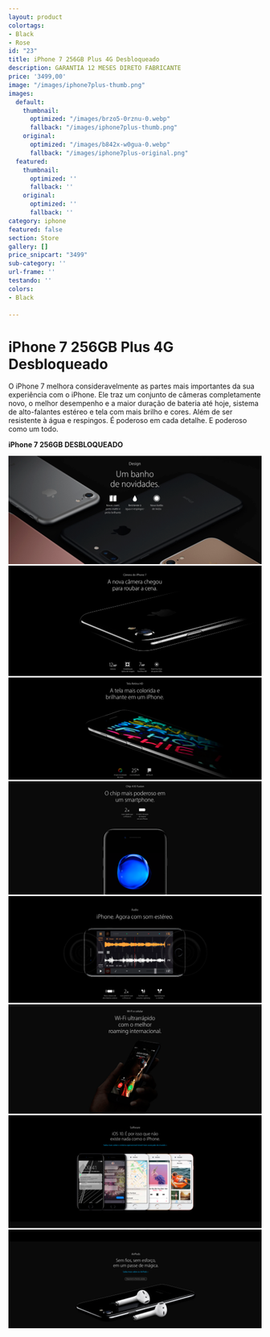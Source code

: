 ```yaml
---
layout: product
colortags:
- Black
- Rose
id: "23"
title: iPhone 7 256GB Plus 4G Desbloqueado
description: GARANTIA 12 MESES DIRETO FABRICANTE
price: '3499,00'
image: "/images/iphone7plus-thumb.png"
images:
  default:
    thumbnail:
      optimized: "/images/brzo5-0rznu-0.webp"
      fallback: "/images/iphone7plus-thumb.png"
    original:
      optimized: "/images/b842x-w0gua-0.webp"
      fallback: "/images/iphone7plus-original.png"
  featured:
    thumbnail:
      optimized: ''
      fallback: ''
    original:
      optimized: ''
      fallback: ''
category: iphone
featured: false
section: Store
gallery: []
price_snipcart: "3499"
sub-category: ''
url-frame: ''
testando: ''
colors:
- Black

---
```

# iPhone 7 256GB Plus 4G Desbloqueado

O iPhone 7 melhora consideravelmente as partes mais importantes da sua experiência com o iPhone. Ele traz um conjunto de câmeras completamente novo, o melhor desempenho e a maior duração de bateria até hoje, sistema de alto-falantes estéreo e tela com mais brilho e cores. Além de ser resistente à água e respingos. É poderoso em cada detalhe. E poderoso como um todo.

**iPhone 7 256GB DESBLOQUEADO**

![iPhone 7 256GB DESBLOQUEADO](/images/1.png)![iPhone 7 256GB DESBLOQUEADO](/images/2.png)  
![iPhone 7 256GB DESBLOQUEADO](/images/3.png)  
![iPhone 7 256GB DESBLOQUEADO](/images/4.png)  
![iPhone 7 256GB DESBLOQUEADO](/images/5.png)  
![iPhone 7 256GB DESBLOQUEADO](/images/6.png)  
![iPhone 7 256GB DESBLOQUEADO](/images/7.png)  
![iPhone 7 256GB DESBLOQUEADO](/images/8.png)